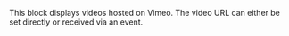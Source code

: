 This block displays videos hosted on Vimeo. The video URL can either be set directly or received via
an event.

